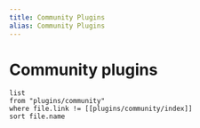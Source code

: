 ```yaml
---
title: Community Plugins
alias: Community Plugins
---
```

# Community plugins

```dataview
list 
from "plugins/community"
where file.link != [[plugins/community/index]]
sort file.name
```